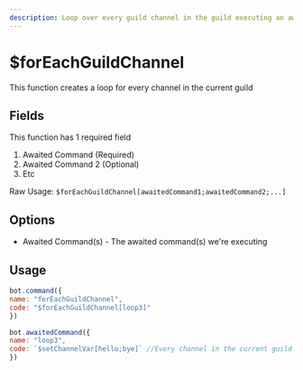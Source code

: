 ```yaml
---
description: Loop over every guild channel in the guild executing an awaited command
---
```


# $forEachGuildChannel

This function creates a loop for every channel in the current guild

## Fields

This function has 1 required field

1. Awaited Command \(Required\)
2. Awaited Command 2 \(Optional\)
3. Etc

Raw Usage: `$forEachGuildChannel[awaitedCommand1;awaitedCommand2;...]`

## Options

* Awaited Command\(s\) - The awaited command\(s\) we're executing

## Usage

```javascript
bot.command({
name: "forEachGuildChannel",
code: "$forEachGuildChannel[loop3]"
})

bot.awaitedCommand({
name: "loop3",
code: `$setChannelVar[hello;bye]` //Every channel in the current guild value for 'hello' will be 'bye'
})
```


